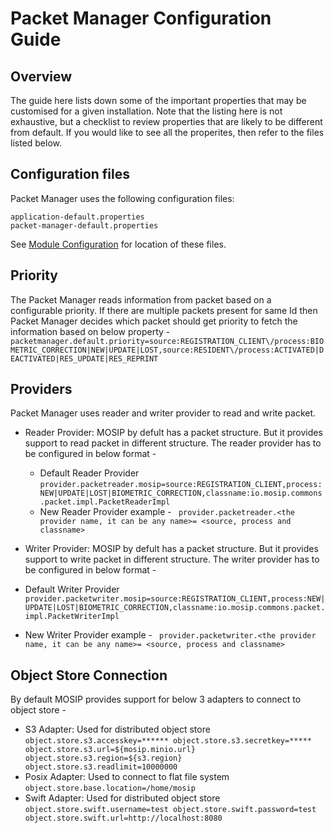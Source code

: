 # Packet Manager Configuration Guide
## Overview
The guide here lists down some of the important properties that may be customised for a given installation. Note that the listing here is not exhaustive, but a checklist to review properties that are likely to be different from default.  If you would like to see all the properites, then refer to the files listed below.

## Configuration files
Packet Manager uses the following configuration files:
```
application-default.properties
packet-manager-default.properties
```

See [Module Configuration](https://docs.mosip.io/1.2.0/modules/module-configuration) for location of these files.

## Priority
The Packet Manager reads information from packet based on a configurable priority. If there are multiple packets present for same Id then Packet Manager decides which packet should get priority to fetch the information based on below property -
` packetmanager.default.priority=source:REGISTRATION_CLIENT\/process:BIOMETRIC_CORRECTION|NEW|UPDATE|LOST,source:RESIDENT\/process:ACTIVATED|DEACTIVATED|RES_UPDATE|RES_REPRINT `
## Providers
Packet Manager uses reader and writer provider to read and write packet. 

* Reader Provider: MOSIP by defult has a packet structure. But it provides support to read packet in different structure. The reader provider has to be configured in below format -
  * Default Reader Provider
` provider.packetreader.mosip=source:REGISTRATION_CLIENT,process:NEW|UPDATE|LOST|BIOMETRIC_CORRECTION,classname:io.mosip.commons.packet.impl.PacketReaderImpl ` 
  * New Reader Provider example -
 ` provider.packetreader.<the provider name, it can be any name>= <source, process and classname>`
 
 * Writer Provider: MOSIP by defult has a packet structure. But it provides support to write packet in different structure. The writer provider has to be configured in below format -
  * Default Writer Provider
` provider.packetwriter.mosip=source:REGISTRATION_CLIENT,process:NEW|UPDATE|LOST|BIOMETRIC_CORRECTION,classname:io.mosip.commons.packet.impl.PacketWriterImpl ` 
  * New Writer Provider example -
 ` provider.packetwriter.<the provider name, it can be any name>= <source, process and classname>`
 
 ## Object Store Connection
 By default MOSIP provides support for below 3 adapters to connect to object store -
 * S3 Adapter: Used for distributed object store
 `
 object.store.s3.accesskey=******
object.store.s3.secretkey=*****
object.store.s3.url=${mosip.minio.url}
object.store.s3.region=${s3.region}
object.store.s3.readlimit=10000000
 `
 * Posix Adapter: Used to connect to flat file system
 `
 object.store.base.location=/home/mosip
 `
 * Swift Adapter: Used for distributed object store
 `
object.store.swift.username=test
object.store.swift.password=test
object.store.swift.url=http://localhost:8080
 `
